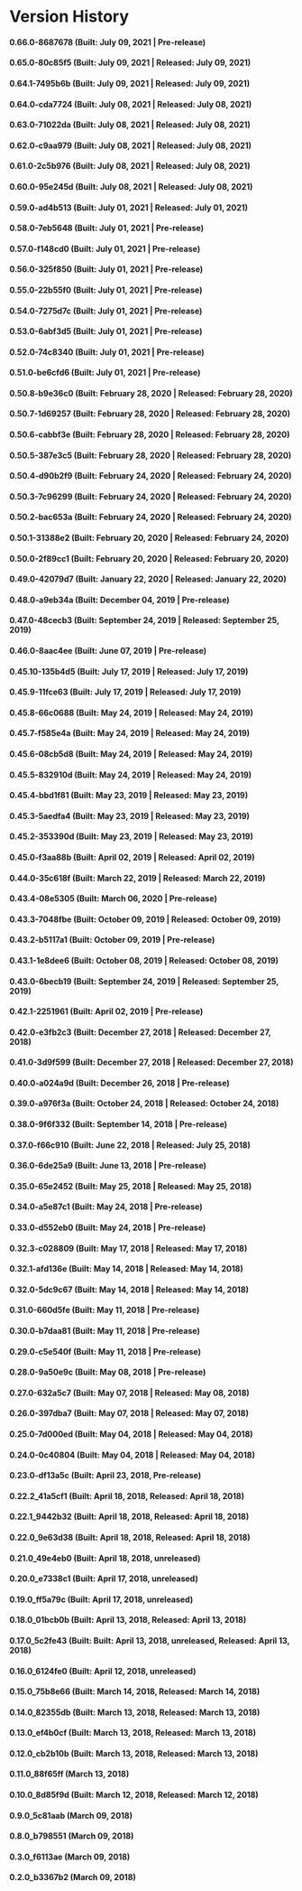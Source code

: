 # Version History

#### 0.66.0-8687678 (Built: July 09, 2021 | Pre-release)

#### 0.65.0-80c85f5 (Built: July 09, 2021 | Released: July 09, 2021)

#### 0.64.1-7495b6b (Built: July 09, 2021 | Released: July 09, 2021)

#### 0.64.0-cda7724 (Built: July 08, 2021 | Released: July 08, 2021)

#### 0.63.0-71022da (Built: July 08, 2021 | Released: July 08, 2021)

#### 0.62.0-c9aa979 (Built: July 08, 2021 | Released: July 08, 2021)

#### 0.61.0-2c5b976 (Built: July 08, 2021 | Released: July 08, 2021)

#### 0.60.0-95e245d (Built: July 08, 2021 | Released: July 08, 2021)

#### 0.59.0-ad4b513 (Built: July 01, 2021 | Released: July 01, 2021)

#### 0.58.0-7eb5648 (Built: July 01, 2021 | Pre-release)

#### 0.57.0-f148cd0 (Built: July 01, 2021 | Pre-release)

#### 0.56.0-325f850 (Built: July 01, 2021 | Pre-release)

#### 0.55.0-22b55f0 (Built: July 01, 2021 | Pre-release)

#### 0.54.0-7275d7c (Built: July 01, 2021 | Pre-release)

#### 0.53.0-6abf3d5 (Built: July 01, 2021 | Pre-release)

#### 0.52.0-74c8340 (Built: July 01, 2021 | Pre-release)

#### 0.51.0-be6cfd6 (Built: July 01, 2021 | Pre-release)

#### 0.50.8-b9e36c0 (Built: February 28, 2020 | Released: February 28, 2020)

#### 0.50.7-1d69257 (Built: February 28, 2020 | Released: February 28, 2020)

#### 0.50.6-cabbf3e (Built: February 28, 2020 | Released: February 28, 2020)

#### 0.50.5-387e3c5 (Built: February 28, 2020 | Released: February 28, 2020)

#### 0.50.4-d90b2f9 (Built: February 24, 2020 | Released: February 24, 2020)

#### 0.50.3-7c96299 (Built: February 24, 2020 | Released: February 24, 2020)

#### 0.50.2-bac653a (Built: February 24, 2020 | Released: February 24, 2020)

#### 0.50.1-31388e2 (Built: February 20, 2020 | Released: February 24, 2020)

#### 0.50.0-2f89cc1 (Built: February 20, 2020 | Released: February 20, 2020)

#### 0.49.0-42079d7 (Built: January 22, 2020 | Released: January 22, 2020)

#### 0.48.0-a9eb34a (Built: December 04, 2019 | Pre-release)

#### 0.47.0-48cecb3 (Built: September 24, 2019 | Released: September 25, 2019)

#### 0.46.0-8aac4ee (Built: June 07, 2019 | Pre-release)

#### 0.45.10-135b4d5 (Built: July 17, 2019 | Released: July 17, 2019)

#### 0.45.9-11fce63 (Built: July 17, 2019 | Released: July 17, 2019)

#### 0.45.8-66c0688 (Built: May 24, 2019 | Released: May 24, 2019)

#### 0.45.7-f585e4a (Built: May 24, 2019 | Released: May 24, 2019)

#### 0.45.6-08cb5d8 (Built: May 24, 2019 | Released: May 24, 2019)

#### 0.45.5-832910d (Built: May 24, 2019 | Released: May 24, 2019)

#### 0.45.4-bbd1f81 (Built: May 23, 2019 | Released: May 23, 2019)

#### 0.45.3-5aedfa4 (Built: May 23, 2019 | Released: May 23, 2019)

#### 0.45.2-353390d (Built: May 23, 2019 | Released: May 23, 2019)

#### 0.45.0-f3aa88b (Built: April 02, 2019 | Released: April 02, 2019)

#### 0.44.0-35c618f (Built: March 22, 2019 | Released: March 22, 2019)

#### 0.43.4-08e5305 (Built: March 06, 2020 | Pre-release)

#### 0.43.3-7048fbe (Built: October 09, 2019 | Released: October 09, 2019)

#### 0.43.2-b5117a1 (Built: October 09, 2019 | Pre-release)

#### 0.43.1-1e8dee6 (Built: October 08, 2019 | Released: October 08, 2019)

#### 0.43.0-6becb19 (Built: September 24, 2019 | Released: September 25, 2019)

#### 0.42.1-2251961 (Built: April 02, 2019 | Pre-release)

#### 0.42.0-e3fb2c3 (Built: December 27, 2018 | Released: December 27, 2018)

#### 0.41.0-3d9f599 (Built: December 27, 2018 | Released: December 27, 2018)

#### 0.40.0-a024a9d (Built: December 26, 2018 | Pre-release)

#### 0.39.0-a976f3a (Built: October 24, 2018 | Released: October 24, 2018)

#### 0.38.0-9f6f332 (Built: September 14, 2018 | Pre-release)

#### 0.37.0-f66c910 (Built: June 22, 2018 | Released: July 25, 2018)

#### 0.36.0-6de25a9 (Built: June 13, 2018 | Pre-release)

#### 0.35.0-65e2452 (Built: May 25, 2018 | Released: May 25, 2018)

#### 0.34.0-a5e87c1 (Built: May 24, 2018 | Pre-release)

#### 0.33.0-d552eb0 (Built: May 24, 2018 | Pre-release)

#### 0.32.3-c028809 (Built: May 17, 2018 | Released: May 17, 2018)

#### 0.32.1-afd136e (Built: May 14, 2018 | Released: May 14, 2018)

#### 0.32.0-5dc9c67 (Built: May 14, 2018 | Released: May 14, 2018)

#### 0.31.0-660d5fe (Built: May 11, 2018 | Pre-release)

#### 0.30.0-b7daa81 (Built: May 11, 2018 | Pre-release)

#### 0.29.0-c5e540f (Built: May 11, 2018 | Pre-release)

#### 0.28.0-9a50e9c (Built: May 08, 2018 | Pre-release)

#### 0.27.0-632a5c7 (Built: May 07, 2018 | Released: May 08, 2018)

#### 0.26.0-397dba7 (Built: May 07, 2018 | Released: May 07, 2018)

#### 0.25.0-7d000ed (Built: May 04, 2018 | Released: May 04, 2018)

#### 0.24.0-0c40804 (Built: May 04, 2018 | Released: May 04, 2018)

#### 0.23.0-df13a5c (Built: April 23, 2018, Pre-release)

#### 0.22.2_41a5cf1 (Built: April 18, 2018, Released: April 18, 2018)

#### 0.22.1_9442b32 (Built: April 18, 2018, Released: April 18, 2018)

#### 0.22.0_9e63d38 (Built: April 18, 2018, Released: April 18, 2018)

#### 0.21.0_49e4eb0 (Built: April 18, 2018, unreleased)

#### 0.20.0_e7338c1 (Built: April 17, 2018, unreleased)

#### 0.19.0_ff5a79c (Built: April 17, 2018, unreleased)

#### 0.18.0_01bcb0b (Built: April 13, 2018, Released: April 13, 2018)

#### 0.17.0_5c2fe43 (Built: Built: April 13, 2018, unreleased, Released: April 13, 2018)

#### 0.16.0_6124fe0 (Built: April 12, 2018, unreleased)

#### 0.15.0_75b8e66 (Built: March 14, 2018, Released: March 14, 2018)

#### 0.14.0_82355db (Built: March 13, 2018, Released: March 13, 2018)

#### 0.13.0_ef4b0cf (Built: March 13, 2018, Released: March 13, 2018)

#### 0.12.0_cb2b10b (Built: March 13, 2018, Released: March 13, 2018)

#### 0.11.0_88f65ff (March 13, 2018)

#### 0.10.0_8d85f9d (Built: March 12, 2018, Released: March 12, 2018)

#### 0.9.0_5c81aab (March 09, 2018)

#### 0.8.0_b798551 (March 09, 2018)

#### 0.3.0_f6113ae (March 09, 2018)

#### 0.2.0_b3367b2 (March 09, 2018)
